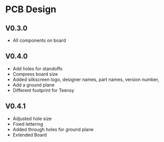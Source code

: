 # PCB Design

## V0.3.0
* All components on board

## V0.4.0
* Add holes for standoffs
* Compress board size
* Added silkscreen logo, designer names, part names, version number, 
* Add a ground plane
* Different footprint for Teensy

## V0.4.1
* Adjusted hole size
* Fixed lettering
* Added through holes for ground plane
* Extended Board

